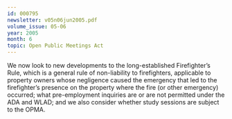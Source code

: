 ```yaml
---
id: 000795
newsletter: v05n06jun2005.pdf
volume_issue: 05-06
year: 2005
month: 6
topic: Open Public Meetings Act
---
```


We now look to new developments to the long-established Firefighter’s Rule, which is a general rule of non-liability to firefighters, applicable to property owners whose negligence caused the emergency that led to the firefighter’s presence on the property where the fire (or other emergency) occurred; what pre-employment inquiries are or are not permitted under the ADA and WLAD; and we also consider whether study sessions are subject to the OPMA.